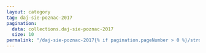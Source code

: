 ```yaml
---
layout: category
tag: daj-sie-poznac-2017
pagination:
  data: collections.daj-sie-poznac-2017
  size: 10
permalink: "/daj-sie-poznac-2017{% if pagination.pageNumber > 0 %}/strona-{{ pagination.pageNumber | plus: 1}}{% endif %}/index.html"
---
```

